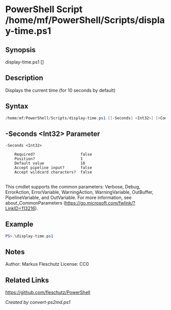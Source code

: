# PowerShell Script /home/mf/PowerShell/Scripts/display-time.ps1

## Synopsis
display-time.ps1 [<seconds>]

## Description
Displays the current time (for 10 seconds by default)

## Syntax
```powershell
/home/mf/PowerShell/Scripts/display-time.ps1 [[-Seconds] <Int32>] [<CommonParameters>]
```

## -Seconds &lt;Int32&gt; Parameter

```
-Seconds <Int32>
    
    Required?                    false
    Position?                    1
    Default value                10
    Accept pipeline input?       false
    Accept wildcard characters?  false
```
## <CommonParameters>
This cmdlet supports the common parameters: Verbose, Debug, ErrorAction, ErrorVariable, WarningAction, WarningVariable, OutBuffer, PipelineVariable, and OutVariable. For more information, see about_CommonParameters (https://go.microsoft.com/fwlink/?LinkID=113216).

## Example
```powershell
PS>.\display-time.ps1
```


## Notes
Author:  Markus Fleschutz
License: CC0

## Related Links
https://github.com/fleschutz/PowerShell

*Created by convert-ps2md.ps1*
